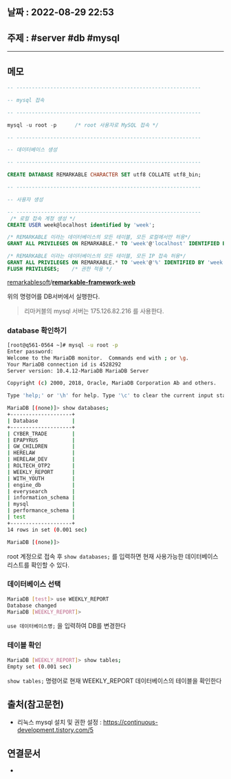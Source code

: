 ## 날짜 : 2022-08-29 22:53

## 주제 : #server #db #mysql 
----
## 메모
>
```sql
-- ------------------------------------------------------------

-- mysql 접속

-- ------------------------------------------------------------

mysql -u root -p      /* root 사용자로 MySQL 접속 */

-- ------------------------------------------------------------

-- 데이터베이스 생성

-- ------------------------------------------------------------

CREATE DATABASE REMARKABLE CHARACTER SET utf8 COLLATE utf8_bin;

-- ------------------------------------------------------------

-- 사용자 생성

-- ------------------------------------------------------------
 /* 로컬 접속 계정 생성 */
CREATE USER week@localhost identified by 'week';

/* REMARKABLE 이라는 데이터베이스의 모든 테이블, 모든 로컬에서만 허용*/
GRANT ALL PRIVILEGES ON REMARKABLE.* TO 'week'@'localhost' IDENTIFIED BY 'week';

/* REMARKABLE 이라는 데이터베이스의 모든 테이블, 모든 IP 접속 허용*/
GRANT ALL PRIVILEGES ON REMARKABLE.* TO 'week'@'%' IDENTIFIED BY 'week';
FLUSH PRIVILEGES;    /* 권한 적용 */
```
[remarkablesoft](https://github.com/remarkablesoft)/**[remarkable-framework-web](https://github.com/remarkablesoft/remarkable-framework-web)**


위의 명령어를 DB서버에서 실행한다.
> 리마커블의 mysql 서버는 175.126.82.216 를 사용한다.


### database 확인하기
```bash
[root@q561-0564 ~]# mysql -u root -p
Enter password:
Welcome to the MariaDB monitor.  Commands end with ; or \g.
Your MariaDB connection id is 4528292
Server version: 10.4.12-MariaDB MariaDB Server

Copyright (c) 2000, 2018, Oracle, MariaDB Corporation Ab and others.

Type 'help;' or '\h' for help. Type '\c' to clear the current input statement.

MariaDB [(none)]> show databases;
+--------------------+
| Database           |
+--------------------+
| CYBER_TRADE        |
| EPAPYRUS           |
| GW_CHILDREN        |
| HERELAW            |
| HERELAW_DEV        |
| ROLTECH_OTP2       |
| WEEKLY_REPORT      |
| WITH_YOUTH         |
| engine_db          |
| everysearch        |
| information_schema |
| mysql              |
| performance_schema |
| test               |
+--------------------+
14 rows in set (0.001 sec)

MariaDB [(none)]>
```
root 계정으로 접속 후 `show databases;` 를 입력하면 현재 사용가능한 데이터베이스 리스트를 확인할 수 있다.


### 데이터베이스 선택
```bash
MariaDB [test]> use WEEKLY_REPORT
Database changed
MariaDB [WEEKLY_REPORT]>
```

`use 데이터베이스명;` 을 입력하여 DB를 변경한다

### 테이블 확인
```bash
MariaDB [WEEKLY_REPORT]> show tables;
Empty set (0.001 sec)
```
`show tables;` 명령어로 현재 WEEKLY_REPORT 데이터베이스의 테이블을 확인한다



## 출처(참고문헌)
- 리눅스 mysql 설치 및 권한 설정 :  https://continuous-development.tistory.com/5

## 연결문서
- 
